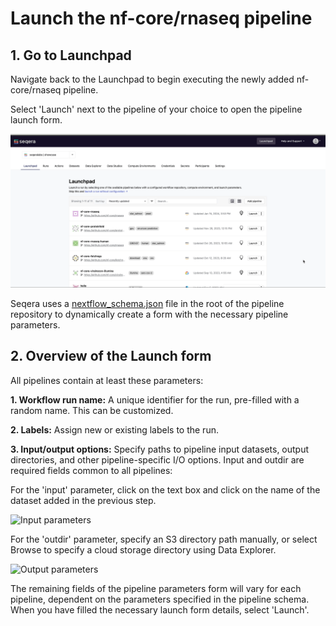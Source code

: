 # Launch the nf-core/rnaseq pipeline

## 1. Go to Launchpad

Navigate back to the Launchpad to begin executing the newly added nf-core/rnaseq pipeline.

Select 'Launch' next to the pipeline of your choice to open the pipeline launch form.

![Launching a Pipeline](assets/sp-cloud-launch-form.gif)

Seqera uses a [nextflow_schema.json](https://github.com/nf-core/rnaseq/blob/master/nextflow_schema.json) file in the root of the pipeline repository to dynamically create a form with the necessary pipeline parameters.

## 2. Overview of the Launch form

All pipelines contain at least these parameters:

**1. Workflow run name:** A unique identifier for the run, pre-filled with a random name. This can be customized.

**2. Labels:** Assign new or existing labels to the run.

**3. Input/output options:** Specify paths to pipeline input datasets, output directories, and other pipeline-specific I/O options. Input and outdir are required fields common to all pipelines:

For the 'input' parameter, click on the text box and click on the name of the dataset added in the previous step.

![Input parameters](assets/sp-cloud-launch-parameters-input.gif)

For the 'outdir' parameter, specify an S3 directory path manually, or select Browse to specify a cloud storage directory using Data Explorer.

![Output parameters](assets/sp-cloud-launch-parameters-outdir.gif)

The remaining fields of the pipeline parameters form will vary for each pipeline, dependent on the parameters specified in the pipeline schema. When you have filled the necessary launch form details, select 'Launch'.
